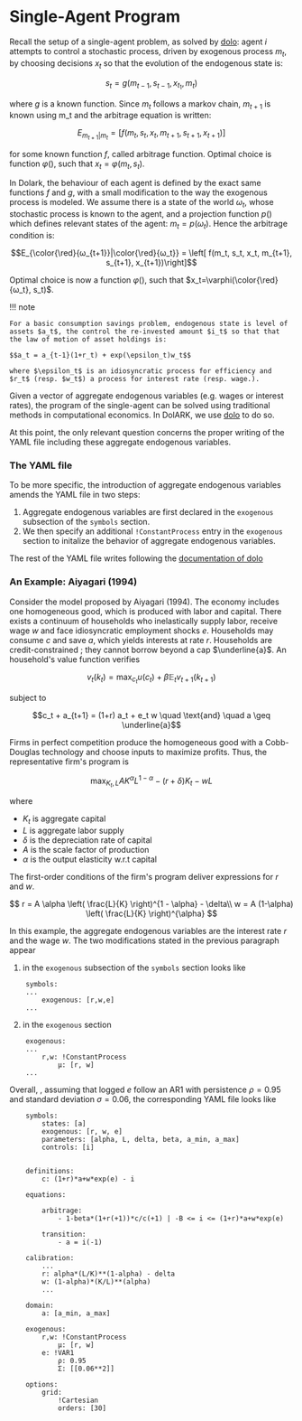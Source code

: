# Single-Agent Program

Recall the setup of a single-agent problem, as solved by
[dolo](https://github.com/EconForge/dolo): agent $i$ attempts to control a stochastic process, driven by exogenous process $m_t$, by choosing decisions $x_t$ so that the evolution of the endogenous state is:

$$s_t = g(m_{t-1}, s_{t-1}, x_{t_1}, m_t)$$

where $g$ is a known function. Since $m_t$ follows a markov chain, $m_{t+1}$ is known using m_t and the arbitrage equation is written:

$$E_{m_{t+1}|m_t} = \left[ f(m_t, s_t, x_t, m_{t+1}, s_{t+1}, x_{t+1})\right]$$

for some known function $f$, called arbitrage function. Optimal choice is function $\varphi()$, such that $x_t=\varphi(m_t, s_t)$.

In Dolark, the behaviour of each agent is defined by the exact same functions $f$ and $g$, with a small modification to the way the exogenous process is modeled. We assume there is a state of the world $ω_t$, whose stochastic process is known to the agent, and a projection function $p()$ which defines relevant states of the agent: $m_t=p(ω_t)$. Hence the arbitrage condition is:

$$E_{\color{\red}{ω_{t+1}}|\color{\red}{ω_t}} = \left[ f(m_t, s_t, x_t, m_{t+1}, s_{t+1}, x_{t+1})\right]$$

Optimal choice is now a function $\varphi()$, such that $x_t=\varphi(\color{\red}{ω_t}, s_t)$.

!!! note

    For a basic consumption savings problem, endogenous state is level of assets $a_t$, the control the re-invested amount $i_t$ so that that the law of motion of asset holdings is:

    $$a_t = a_{t-1}(1+r_t) + exp(\epsilon_t)w_t$$

    where $\epsilon_t$ is an idiosyncratic process for efficiency and $r_t$ (resp. $w_t$) a process for interest rate (resp. wage.).



Given a vector of aggregate endogenous variables (e.g. wages or interest rates), the program of the single-agent can be solved using traditional methods in computational economics. In DolARK, we use [dolo](https://github.com/EconForge/dolo) to do so.

At this point, the only relevant question concerns the proper writing of the YAML file including these aggregate endogenous variables.

### The YAML file

To be more specific, the introduction of aggregate endogenous variables amends the YAML file in two steps:

1. Aggregate endogenous variables are first declared in the `exogenous` subsection of the `symbols` section.
2. We then specify an additional `!ConstantProcess` entry in the `exogenous` section to initalize the behavior of aggregate endogenous variables.

The rest of the YAML file writes following the [documentation of dolo](https://dolo.readthedocs.io/en/latest/)

### An Example: Aiyagari (1994)

Consider the model proposed by Aiyagari (1994). The economy includes one homogeneous good, which is produced with labor and capital. There exists a continuum of households who inelastically supply labor, receive wage $w$ and face idiosyncratic employment shocks $e$. Households may consume $c$ and save $a$, which yields interests at rate $r$. Households are credit-constrained ; they cannot borrow beyond a cap $\underline{a}$. An household's value function verifies

$$v_t(k_t) = \max_{c_t} u(c_t) + \beta \mathbb E_t v_{t+1}(k_{t+1})$$

subject to

$$c_t + a_{t+1} =  (1+r) a_t + e_t w \quad \text{and} \quad a \geq \underline{a}$$

Firms in perfect competition produce the homogeneous good with a Cobb-Douglas technology and choose inputs to maximize profits. Thus, the representative firm's program is

$$\max_{K_t,L} A K^\alpha L^{1-\alpha} - (r+\delta) K_t - w L$$

where

- $K_t$ is aggregate capital
- $L$ is aggregate labor supply
- $\delta$ is the depreciation rate of capital
- $A$ is the scale factor of production
- $\alpha$ is the output elasticity w.r.t capital

The first-order conditions of the firm's program deliver expressions for $r$ and $w$.

$$
r = A \alpha  \left( \frac{L}{K} \right)^{1 - \alpha} - \delta\\
w = A (1-\alpha) \left( \frac{L}{K} \right)^{\alpha}
$$

In this example, the aggregate endogenous variables are the interest rate $r$ and the wage $w$. The two modifications stated in the previous paragraph appear
1. in the `exogenous` subsection of the `symbols` section looks like
```   
    symbols:
    ...
        exogenous: [r,w,e]
    ...
```
2. in the `exogenous` section
```
    exogenous:
    ...
        r,w: !ConstantProcess
            μ: [r, w]
    ...
```

Overall, , assuming that logged $e$ follow an AR1 with persistence $\rho = 0.95$ and standard deviation $\sigma = 0.06$, the corresponding YAML file looks like

```
    symbols:
        states: [a]
        exogenous: [r, w, e]
        parameters: [alpha, L, delta, beta, a_min, a_max]
        controls: [i]


    definitions:
        c: (1+r)*a+w*exp(e) - i

    equations:

        arbitrage:
            - 1-beta*(1+r(+1))*c/c(+1) | -B <= i <= (1+r)*a+w*exp(e)

        transition:
            - a = i(-1)

    calibration:
        ...
        r: alpha*(L/K)**(1-alpha) - delta
        w: (1-alpha)*(K/L)**(alpha)
        ...

    domain:
        a: [a_min, a_max]

    exogenous:
        r,w: !ConstantProcess
            μ: [r, w]
        e: !VAR1
            ρ: 0.95
            Σ: [[0.06**2]]

    options:
        grid:
            !Cartesian
            orders: [30]
```
